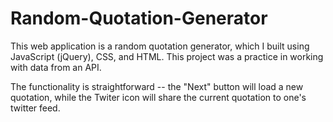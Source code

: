 # Random-Quotation-Generator
This web application is a random quotation generator, which I built using JavaScript (jQuery), CSS, and HTML. 
This project was a practice in working with data from an API. 

The functionality is straightforward -- the "Next" button will load a new quotation, while the Twiter icon will share the current quotation to one's twitter feed.
